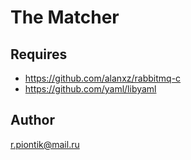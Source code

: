 # The Matcher

## Requires
- https://github.com/alanxz/rabbitmq-c
- https://github.com/yaml/libyaml

## Author
r.piontik@mail.ru



